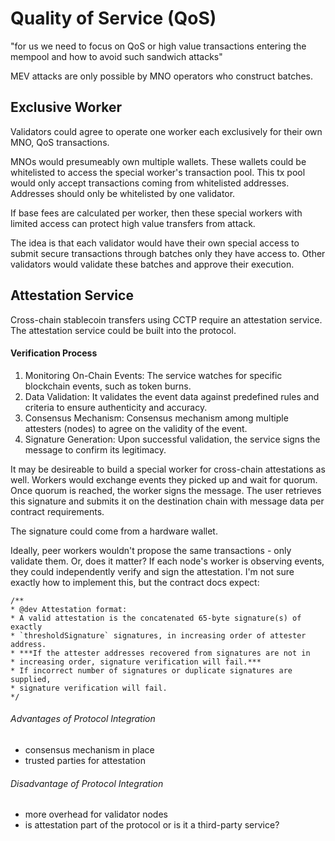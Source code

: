 # Quality of Service (QoS)
"for us we need to focus on QoS or high value transactions entering the mempool and how to avoid such sandwich attacks"

MEV attacks are only possible by MNO operators who construct batches.

## Exclusive Worker
Validators could agree to operate one worker each exclusively for their own MNO, QoS transactions.

MNOs would presumeably own multiple wallets. These wallets could be whitelisted to access the special worker's transaction pool. This tx pool would only accept transactions coming from whitelisted addresses. Addresses should only be whitelisted by one validator.

If base fees are calculated per worker, then these special workers with limited access can protect high value transfers from attack.

The idea is that each validator would have their own special access to submit secure transactions through batches only they have access to. Other validators would validate these batches and approve their execution.

## Attestation Service
Cross-chain stablecoin transfers using CCTP require an attestation service. The attestation service could be built into the protocol.

#### Verification Process
1) Monitoring On-Chain Events: The service watches for specific blockchain events, such as token burns.
1) Data Validation: It validates the event data against predefined rules and criteria to ensure authenticity and accuracy.
1) Consensus Mechanism: Consensus mechanism among multiple attesters (nodes) to agree on the validity of the event.
1) Signature Generation: Upon successful validation, the service signs the message to confirm its legitimacy.

It may be desireable to build a special worker for cross-chain attestations as well. Workers would exchange events they picked up and wait for quorum. Once quorum is reached, the worker signs the message. The user retrieves this signature and submits it on the destination chain with message data per contract requirements.

The signature could come from a hardware wallet.

Ideally, peer workers wouldn't propose the same transactions - only validate them. Or, does it matter? If each node's worker is observing events, they could independently verify and sign the attestation. I'm not sure exactly how to implement this, but the contract docs expect:

```solidity
/**
* @dev Attestation format:
* A valid attestation is the concatenated 65-byte signature(s) of exactly
* `thresholdSignature` signatures, in increasing order of attester address.
* ***If the attester addresses recovered from signatures are not in
* increasing order, signature verification will fail.***
* If incorrect number of signatures or duplicate signatures are supplied,
* signature verification will fail.
*/
```

###### Advantages of Protocol Integration
- consensus mechanism in place
- trusted parties for attestation

###### Disadvantage of Protocol Integration
- more overhead for validator nodes
- is attestation part of the protocol or is it a third-party service?
